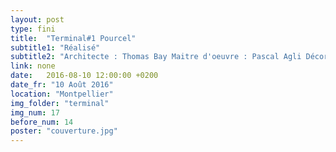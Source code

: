 ```yaml
---
layout: post
type: fini
title:  "Terminal#1 Pourcel"
subtitle1: "Réalisé"
subtitle2: "Architecte : Thomas Bay Maitre d'oeuvre : Pascal Agli Décorateurs: MOCA & Christian Collot"
link: none
date:   2016-08-10 12:00:00 +0200
date_fr: "10 Août 2016"
location: "Montpellier"
img_folder: "terminal"
img_num: 17
before_num: 14
poster: "couverture.jpg"
---
```


